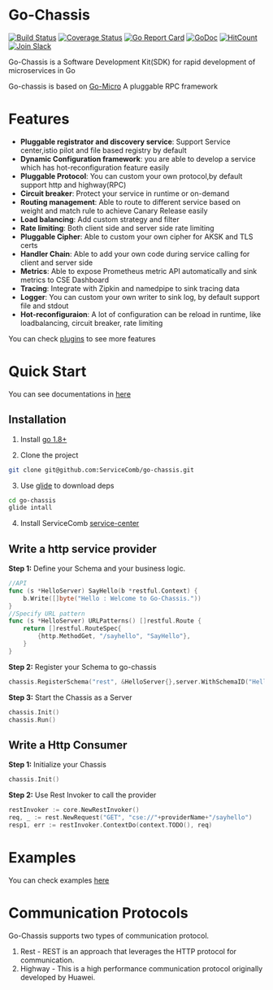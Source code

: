 # Go-Chassis  
[![Build Status](https://travis-ci.org/ServiceComb/go-chassis.svg?branch=master)](https://travis-ci.org/ServiceComb/go-chassis)  [![Coverage Status](https://coveralls.io/repos/github/ServiceComb/go-chassis/badge.svg)](https://coveralls.io/github/ServiceComb/go-chassis) [![Go Report Card](https://goreportcard.com/badge/github.com/ServiceComb/go-chassis)](https://goreportcard.com/report/github.com/ServiceComb/go-chassis) [![GoDoc](https://godoc.org/github.com/ServiceComb/go-chassis?status.svg)](https://godoc.org/github.com/ServiceComb/go-chassis) [![HitCount](http://hits.dwyl.io/ServiceComb/go-chassis.svg)](http://hits.dwyl.io/ServiceComb/go-chassis)  [![Join Slack](https://img.shields.io/badge/Join-Slack-orange.svg)](https://join.slack.com/t/go-chassis/shared_invite/enQtMzk0MzAyMjEzNzEyLTRjOWE3NzNmN2IzOGZhMzZkZDFjODM1MDc5ZWI0YjcxYjM1ODNkY2RkNmIxZDdlOWI3NmQ0MTg3NzBkNGExZGU)      

Go-Chassis is a Software Development Kit(SDK) for rapid development of microservices in Go
 
Go-chassis is based on [Go-Micro](https://github.com/micro/go-micro) A pluggable RPC framework



# Features
 - **Pluggable registrator and discovery service**: Support Service center,istio pilot and file based registry by default
 - **Dynamic Configuration framework**:  you are able to develop a service which has hot-reconfiguration  feature easily
 - **Pluggable Protocol**: You can custom your own protocol,by default support http and highway(RPC)
 - **Circuit breaker**: Protect your service in runtime or on-demand
 - **Routing management**: Able to route to different service based on weight and match rule to achieve Canary Release easily
 - **Load balancing**: Add custom strategy and filter
 - **Rate limiting**: Both client side and server side rate limiting
 - **Pluggable Cipher**: Able to custom your own cipher for AKSK and TLS certs
 - **Handler Chain**: Able to add your own code during service calling for client and server side
 - **Metrics**: Able to expose Prometheus metric API automatically and sink metrics to CSE Dashboard
 - **Tracing**: Integrate with Zipkin and namedpipe to sink tracing data
 - **Logger**: You can custom your own writer to sink log, by default support file and stdout
 - **Hot-reconfiguraion**: A lot of configuration can be reload in runtime, like loadbalancing, circuit breaker, rate limiting
 
You can check [plugins](https://github.com/go-chassis/go-chassis-plugins) to see more features

# Quick Start
You can see documentations in [here](http://go-chassis.readthedocs.io/en/latest/)

## Installation
1. Install [go 1.8+](https://golang.org/doc/install)

2. Clone the project

```sh
git clone git@github.com:ServiceComb/go-chassis.git
```

3. Use [glide](https://github.com/Masterminds/glide) to download deps

```sh
cd go-chassis 
glide intall
```

4. Install ServiceComb [service-center](https://github.com/ServiceComb/service-center/releases)

## Write a http service provider

<b>Step 1:</b>
Define your Schema and your business logic.

```go
//API
func (s *HelloServer) SayHello(b *restful.Context) {
	b.Write([]byte("Hello : Welcome to Go-Chassis."))
}
//Specify URL pattern
func (s *HelloServer) URLPatterns() []restful.Route {
	return []restful.RouteSpec{
		{http.MethodGet, "/sayhello", "SayHello"},
	}
}
```

<b>Step 2:</b>
Register your Schema to go-chassis
```go
chassis.RegisterSchema("rest", &HelloServer{},server.WithSchemaID("HelloServer"))
```

<b>Step 3:</b>
Start the Chassis as a Server
```go
chassis.Init()
chassis.Run()
```

## Write a Http Consumer

<b>Step 1:</b>
Initialize your Chassis
```go
chassis.Init()

```
<b>Step 2:</b>
Use Rest Invoker to call the provider
```go
restInvoker := core.NewRestInvoker()
req, _ := rest.NewRequest("GET", "cse://"+providerName+"/sayhello")
resp1, err := restInvoker.ContextDo(context.TODO(), req)
```

# Examples
You can check examples [here](examples)
# Communication Protocols
Go-Chassis supports two types of communication protocol.
1. Rest - REST is an approach that leverages the HTTP protocol for communication.
2. Highway - This is a high performance communication protocol originally developed by Huawei. 

